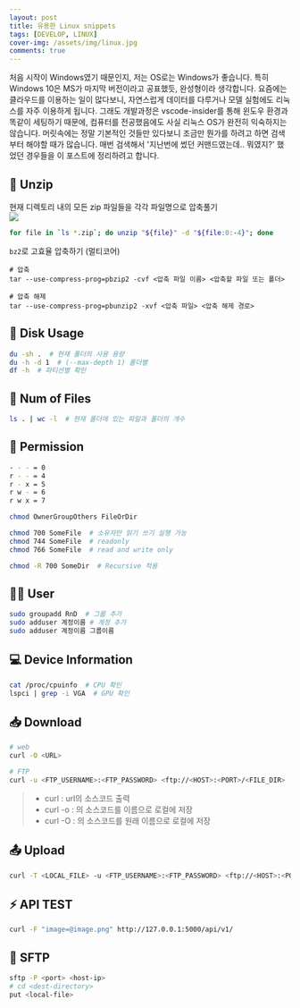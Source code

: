 ```yaml
---
layout: post
title: 유용한 Linux snippets
tags: [DEVELOP, LINUX]
cover-img: /assets/img/linux.jpg
comments: true
---
```


처음 시작이 Windows였기 때문인지, 저는 OS로는 Windows가 좋습니다. 특히 Windows 10은 MS가 마지막 버전이라고 공표했듯, 완성형이라 생각합니다. 요즘에는 클라우드를 이용하는 일이 많다보니, 자연스럽게 데이터를 다루거나 모델 실험에도 리눅스를 자주 이용하게 됩니다. 그래도 개발과정은 vscode-insider를 통해 윈도우 환경과 똑같이 세팅하기 때문에, 컴퓨터를 전공했음에도 사실 리눅스 OS가 완전히 익숙하지는 않습니다. 머릿속에는 정말 기본적인 것들만 있다보니 조금만 뭔가를 하려고 하면 검색부터 해야할 때가 많습니다. 매번 검색해서 '지난번에 썼던 커맨드였는데.. 뭐였지?' 했었던 경우들을 이 포스트에 정리하려고 합니다.

## 🔧 Unzip  
현재 디렉토리 내의 모든 zip 파일들을 각각 파일명으로 압축풀기  
![](https://www.dropbox.com/s/5gfgb1754wfqbi2/%EA%B0%81%EA%B0%81_%ED%8C%8C%EC%9D%BC%EB%AA%85_%ED%8F%B4%EB%8D%94%EC%97%90_%ED%92%80%EA%B8%B0.jpg?raw=1)    
```bash  
for file in `ls *.zip`; do unzip "${file}" -d "${file:0:-4}"; done
```

`bz2`로 고효율 압축하기 (멀티코어)
```
# 압축
tar --use-compress-prog=pbzip2 -cvf <압축 파일 이름> <압축할 파일 또는 폴더>
```

```
# 압축 해제
tar --use-compress-prog=pbunzip2 -xvf <압축 파일> <압축 해제 경로>
```

## 💾 Disk Usage  
```bash  
du -sh .  # 현재 폴더의 사용 용량
du -h -d 1  # (--max-depth 1) 폴더별
df -h  # 파티션별 확인  
```

## 🎫 Num of Files  
```bash  
ls . | wc -l  # 현재 폴더에 있는 파일과 폴더의 개수
```  

## 🔏 Permission 
```bash  
- - - = 0
r - - = 4
r - x = 5
r w - = 6
r w x = 7

chmod OwnerGroupOthers FileOrDir

chmod 700 SomeFile  # 소유자만 읽기 쓰기 실행 가능
chmod 744 SomeFile  # readonly
chmod 766 SomeFile  # read and write only

chmod -R 700 SomeDir  # Recursive 적용  
```

## 🙋‍♂️ User  
```bash
sudo groupadd RnD  # 그룹 추가
sudo adduser 계정이름 # 계정 추가
sudo adduser 계정이름 그룹이름   

```

## 💻 Device Information  
```bash
cat /proc/cpuinfo  # CPU 확인
lspci | grep -i VGA  # GPU 확인
```

## 📥 Download  
```bash
# web
curl -O <URL>

# FTP
curl -u <FTP_USERNAME>:<FTP_PASSWORD> <ftp://<HOST>:<PORT>/<FILE_DIR>
```  

> - curl <url> : url의 소스코드 출력  
> - curl -o <filename> <url> : <url>의 소스코드를 <filename> 이름으로 로컬에 저장
> - curl -O <url> : <url>의 소스코드를 원래 이름으로 로컬에 저장

## 📤 Upload
```bash
curl -T <LOCAL_FILE> -u <FTP_USERNAME>:<FTP_PASSWORD> <ftp://<HOST>:<PORT>/<FILE_DIR>
```  

## ⚡ API TEST  
```bash
curl -F "image=@image.png" http://127.0.0.1:5000/api/v1/
```

## 📡 SFTP

```bash
sftp -P <port> <host-ip>
# cd <dest-directory>
put <local-file>
```